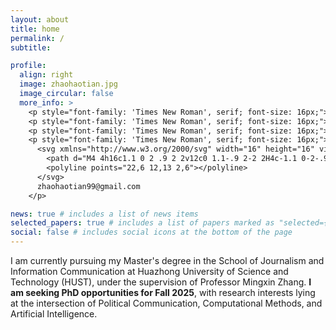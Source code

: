 ```yaml
---
layout: about
title: home
permalink: /
subtitle:  

profile:
  align: right
  image: zhaohaotian.jpg
  image_circular: false
  more_info: >
    <p style="font-family: 'Times New Roman', serif; font-size: 16px;">School of Journalism and Information Communication</p>
    <p style="font-family: 'Times New Roman', serif; font-size: 16px;">Huazhong University of Science and Technology</p>
    <p style="font-family: 'Times New Roman', serif; font-size: 16px;">Wuhan, Hubei, China</p>
    <p style="font-family: 'Times New Roman', serif; font-size: 16px;">
      <svg xmlns="http://www.w3.org/2000/svg" width="16" height="16" viewBox="0 0 24 24" fill="none" stroke="currentColor" stroke-width="2" stroke-linecap="round" stroke-linejoin="round" style="vertical-align: middle; margin-right: 5px;">
        <path d="M4 4h16c1.1 0 2 .9 2 2v12c0 1.1-.9 2-2 2H4c-1.1 0-2-.9-2-2V6c0-1.1.9-2 2-2z"></path>
        <polyline points="22,6 12,13 2,6"></polyline>
      </svg>
      zhaohaotian99@gmail.com
    </p>

news: true # includes a list of news items
selected_papers: true # includes a list of papers marked as "selected={true}"
social: false # includes social icons at the bottom of the page
---
```


I am currently pursuing my Master's degree in the School of Journalism and Information Communication at Huazhong University of Science and Technology (HUST), under the supervision of Professor Mingxin Zhang. **I am seeking PhD opportunities for Fall 2025**, with research interests lying at the intersection of Political Communication, Computational Methods, and Artificial Intelligence.


<!--🚧 Under construction - like my life, as well as my application materials 😄-->